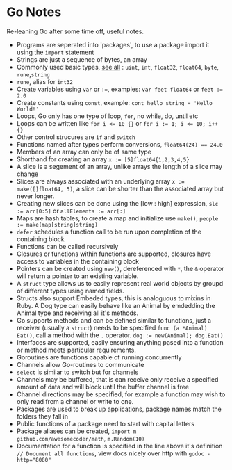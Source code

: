 # Go Notes

Re-leaning Go after some time off, useful notes.

* Programs are seperated into 'packages', to use a package import it using the `import` statement
* Strings are just a sequence of bytes, an array
* Commonly used basic types, [see all](http://www.golangbootcamp.com/book/types) : `uint`, `int`, `float32`, `float64`, `byte`, `rune`,`string`
* `rune`, alias for `int32`
* Create variables using `var` or `:=`, examples: `var feet float64` or `feet := 2.0`
* Create constants using `const`, example: `cont hello string = 'Hello World!'`
* Loops, Go only has one type of loop, `for`,  no while, do, until etc
* Loops can be written like `for i <= 10 {}` or `for i := 1; i <= 10; i++ {}`
* Other control strucures are `if` and `switch`
* Functions named after types perform conversions, `float64(24) == 24.0`
* Members of an array can only be of same type
* Shorthand for creating an array `x := [5]float64{1,2,3,4,5}`
* A slice is a segement of an array, unlike arrays the length of a slice may change
* Slices are always associated with an underlying array `x := make([]float64, 5)`, a slice can be shorter than the associated array but never longer.
* Creating new slices can be done using the [low : high] expression, `slc := arr[0:5]` or `allElements := arr[:]`
* Maps are hash tables, to create a map and initialize use `make()`, `people := make(map[string]string)`
* `defer` schedules a function call to be run upon completion of the containing block
* Functions can be called recursively
* Closures or functions within functions are supported, closures have access to variables in the containing block
* Pointers can be created using `new()`, dereferenced with `*`, the `&` operator will return a pointer to an existing variable.
* A `struct` type allows us to easily represent real world objects by groupd of different types using named fields.
* Structs also support Embeded types, this is analoguous to mixins in Ruby. A Dog type can easily behave like an Animal by emdedding the Animal type and receiving all it's methods.
* Go supports methods and can be defined similar to functions, just a receiver (usually a `struct`) needs to be specified `func (a *Animal) Eat()`, call a method with the `.` operator. `dog := new(Animal); dog.Eat()`
* Interfaces are supported, easily ensuring anything pased into a function or method meets particular requirements.
* Goroutines are functions capable of running concurrently
* Channels allow Go-routines to communicate
* `select` is similar to switch but for channels
* Channels may be buffered, that is can receive only receive a specified amount of data and will block until the buffer channel is free
* Channel directions may be specified, for example a function may wish to only read from a channel or write to one.
* Packages are used to break up applications, package names match the folders they fall in
* Public functions of a package need to start with capital letters
* Package aliases can be created, `import m github.com/awesomecoder/math`, `m.Random(10)`
* Documentation for a function is specified in the line above it's definition `// Document all functions`, view docs nicely over http with `godoc -http="8080"`
